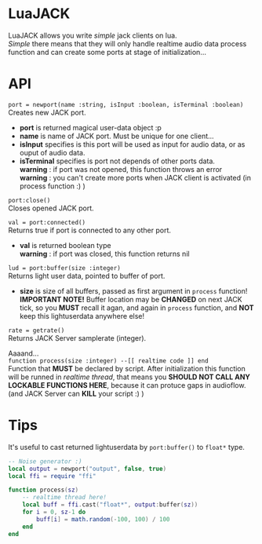 # LuaJACK
LuaJACK allows you write *simple* jack clients on lua.   
*Simple* there means that they will only handle realtime audio data process function and can create some ports at stage of initialization...

# API

`port = newport(name :string, isInput :boolean, isTerminal :boolean)`    
Creates new JACK port.
- **port** is returned magical user-data object :p
- **name** is name of JACK port. Must be unique for one client...
- **isInput** specifies is this port will be used as input for audio data, or as ouput of audio data.
- **isTerminal** specifies is port not depends of other ports data.   
**warning** : if port was not opened, this function throws an error      
**warning** : you can't create more ports when JACK client is activated (in process function :) )

`port:close()`    
Closes opened JACK port. 

`val = port:connected()`    
Returns true if port is connected to any other port.
- **val** is returned boolean type     
**warning** : if port was closed, this function returns nil

`lud = port:buffer(size :integer)`   
Returns light user data, pointed to buffer of port.
- **size** is size of all buffers, passed as first argument in `process` function!     
**IMPORTANT NOTE!** Buffer location may be **CHANGED** on next JACK tick, so you **MUST** recall it agan, and again in `process` function, and **NOT** keep this lightuserdata anywhere else!

`rate = getrate()`    
Returns JACK Server samplerate (integer).   

Aaaand...    
`function process(size :integer) --[[ realtime code ]] end`    
Function that **MUST** be declared by script. After initialization this function will be runned in *realtime thread*, that means you **SHOULD NOT CALL ANY LOCKABLE FUNCTIONS HERE**, because it can protuce gaps in audioflow. (and JACK Server can **KILL** your script :) )

# Tips

It's useful to cast returned lightuserdata by `port:buffer()` to `float*` type.
```lua
-- Noise generator :)
local output = newport("output", false, true)
local ffi = require "ffi"

function process(sz)
	-- realtime thread here!
	local buff = ffi.cast("float*", output:buffer(sz))
	for i = 0, sz-1 do
		buff[i] = math.random(-100, 100) / 100
	end
end
```
